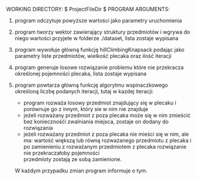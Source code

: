 WORKING DIRECTORY: $ ProjectFileDir $
PROGRAM ARGUMENTS: <KNAPSACK CAPACITY> <ALGORITHM ITERATIONS>
                  
		   
		   
1. program odczytuje powyższe wartości jako parametry uruchomienia 
2. program tworzy wektor zawierający struktury przedmiotów i wgrywa do niego wartości przyjete w folderze ./dataset, lista zostaje wypisana
3. program wywołuje główną funkcję hillClimbingKnapsack podając jako parametry liste przedmiotów, wielkość plecaka oraz ilość iteracji
4. program generuje losowe rozwiązanie problemu które nie przekracza określonej pojemności plecaka, lista zostaje wypisana
5. program powtarza główną funkcję algorytmu wspinaczkowego określoną liczbę podanych iteracji, tutaj w kazdej iteracji:
	- program rozważa losowy przedmiot znajdujący się w plecaku i porównuje go z innym, który sie w nim nie znajduje
	- jeżeli rozważany przedmiot z poza plecaka może się w nim zmieścić bez koniecznośći zwalniania miejsca, zostaje on dodany do rozwiązania 
	- jeżeli rozważany przedmiot z poza plecaka nie mieści się w nim, ale ma:
		wartość większą lub równą rozważanego przedmiotu z plecaka i 
		po zamienieniu z rozważanym przedmiotem z plecaka rozwiązanie nie przekraczałoby pojemności  
	przedmioty zostają ze sobą zamienione.

	W każdym przypadku zmian program informuje o tym.
